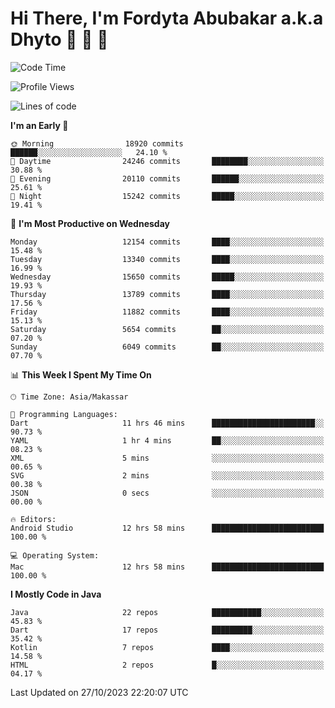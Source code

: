 # Hi There, I'm Fordyta Abubakar a.k.a Dhyto 👋 👋 👋 

<!--
**DhytoDev/dhytodev** is a ✨ _special_ ✨ repository because its `README.md` (this file) appears on your GitHub profile.

Here are some ideas to get you started:

- 🔭 I’m currently working on ...
- 🌱 I’m currently learning ...
- 👯 I’m looking to collaborate on ...
- 🤔 I’m looking for help with ...
- 💬 Ask me about ...
- 📫 How to reach me: ...
- 😄 Pronouns: ...
- ⚡ Fun fact: ...
-->

<!--START_SECTION:waka-->
![Code Time](http://img.shields.io/badge/Code%20Time-2%2C109%20hrs%208%20mins-blue)

![Profile Views](http://img.shields.io/badge/Profile%20Views-0-blue)

![Lines of code](https://img.shields.io/badge/From%20Hello%20World%20I%27ve%20Written-9.8%20million%20lines%20of%20code-blue)

**I'm an Early 🐤** 

```text
🌞 Morning                18920 commits       ██████░░░░░░░░░░░░░░░░░░░   24.10 % 
🌆 Daytime                24246 commits       ████████░░░░░░░░░░░░░░░░░   30.88 % 
🌃 Evening                20110 commits       ██████░░░░░░░░░░░░░░░░░░░   25.61 % 
🌙 Night                  15242 commits       █████░░░░░░░░░░░░░░░░░░░░   19.41 % 
```
📅 **I'm Most Productive on Wednesday** 

```text
Monday                   12154 commits       ████░░░░░░░░░░░░░░░░░░░░░   15.48 % 
Tuesday                  13340 commits       ████░░░░░░░░░░░░░░░░░░░░░   16.99 % 
Wednesday                15650 commits       █████░░░░░░░░░░░░░░░░░░░░   19.93 % 
Thursday                 13789 commits       ████░░░░░░░░░░░░░░░░░░░░░   17.56 % 
Friday                   11882 commits       ████░░░░░░░░░░░░░░░░░░░░░   15.13 % 
Saturday                 5654 commits        ██░░░░░░░░░░░░░░░░░░░░░░░   07.20 % 
Sunday                   6049 commits        ██░░░░░░░░░░░░░░░░░░░░░░░   07.70 % 
```


📊 **This Week I Spent My Time On** 

```text
🕑︎ Time Zone: Asia/Makassar

💬 Programming Languages: 
Dart                     11 hrs 46 mins      ███████████████████████░░   90.73 % 
YAML                     1 hr 4 mins         ██░░░░░░░░░░░░░░░░░░░░░░░   08.23 % 
XML                      5 mins              ░░░░░░░░░░░░░░░░░░░░░░░░░   00.65 % 
SVG                      2 mins              ░░░░░░░░░░░░░░░░░░░░░░░░░   00.38 % 
JSON                     0 secs              ░░░░░░░░░░░░░░░░░░░░░░░░░   00.00 % 

🔥 Editors: 
Android Studio           12 hrs 58 mins      █████████████████████████   100.00 % 

💻 Operating System: 
Mac                      12 hrs 58 mins      █████████████████████████   100.00 % 
```

**I Mostly Code in Java** 

```text
Java                     22 repos            ███████████░░░░░░░░░░░░░░   45.83 % 
Dart                     17 repos            █████████░░░░░░░░░░░░░░░░   35.42 % 
Kotlin                   7 repos             ████░░░░░░░░░░░░░░░░░░░░░   14.58 % 
HTML                     2 repos             █░░░░░░░░░░░░░░░░░░░░░░░░   04.17 % 
```




 Last Updated on 27/10/2023 22:20:07 UTC
<!--END_SECTION:waka-->
